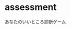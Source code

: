 # assessment
あなたのいいところ診断ゲーム
<meta name="twitter:card" content="summary" />
<meta property="og:url" content="https://Selno-Hakaba.github.io/assessment/assessment.html" />
<meta property="og:title" content="あなたのいいところ診断" />
<meta property="og:description" content="N予備校プログラミング入門コースで制作した、「あなたのいいところ診断」サイトです。" />
